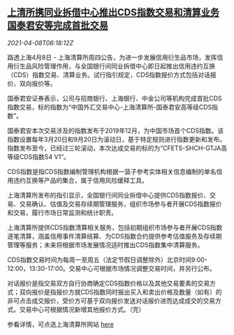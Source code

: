 <!--1617863462000-->
[上清所携同业拆借中心推出CDS指数交易和清算业务 国泰君安等完成首批交易](https://cn.reuters.com/article/shh-clearing-cds-0408-idCNKBS2BV0O0)
------

<div><i>2021-04-08T06:18:12Z</i></div><p>路透上海4月8日 - 上海清算所周四公告，为进一步发展信用衍生品市场，发挥信用衍生品风险管理作用，与全国银行间同业拆借中心即日起推出信用违约互换（CDS）指数交易、清算业务。试行指引规定，CDS指数报价方式包括对话报价、双向报价等。</p><p>国泰君安证券表示，公司与招商银行、上海银行、中金公司等机构完成首批CDS指数交易，标的指数为“中国外汇交易中心-上海清算所-国泰君安高等级CDS指数”。</p><p>国泰君安本次交易涉及的指数发布于2019年12月，为中国市场首个CDS指数。该指数设置每年3月20日和9月20日为滚动日，基于特定规则进行指数更新和发布。指数发布至今，已经过三轮滚动，本次达成交易的标的为“CFETS-SHCH-GTJA高等级CDS指数S4 V1”。</p><p>CDS指数是指CDS指数编制管理机构根据一篮子参考实体相关信息编制的单名信用违约互换等产品的集合，属于信用风险缓释工具。</p><p>上海清算所发布的指引显示，全国银行间同业拆借中心提供CDS指数报价、交易、交易确认、估值及交易存续期管理服务，组织市场参与者开展CDS指数报价和交易，履行市场日常监测和统计职责。</p><p>上海清算所提供CDS指数清算相关服务，包括初期组织市场参与者开展CDS指数逐笔清算，涵盖信用事件清算结算、为CDS指数合约提供参考估值服务及存续期管理等服务；未来将根据市场发展情况适时推出CDS指数集中清算服务。</p><p>CDS指数交易时间为每周一至周五（法定节假日调整除外）北京时间9:00-12:00，13:30-17:00。交易中心可根据市场情况调整交易时间，并另行公布。</p><p>对话报价是指交易双方自行协商确定CDS指数价格以及其他交易要素的交易方式；双向报价是指报价方就CDS指数同时报出买入和卖出价格及数量（如有）的非可点击成交报价，受价方可基于双向报价发送对话报价进而达成成交的交易方式。交易中心可根据情况新增其他报价方式。（完）</p><p>参看详情，可点选上海清算所网站 <a href="https://www.shclearing.com/cpyyw/tzgg/202104/t20210407_842447.html">here</a></p>
